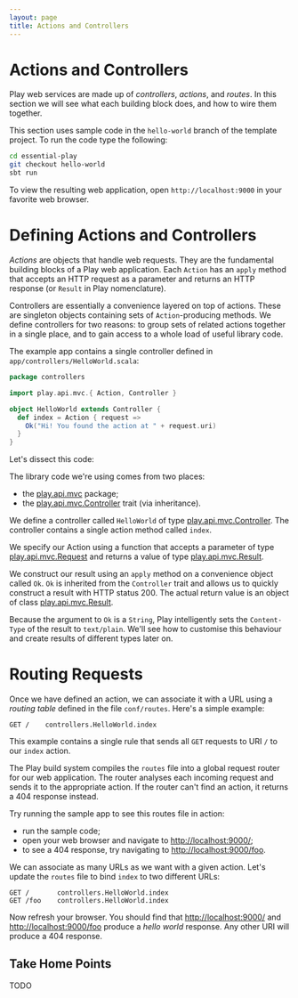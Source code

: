 ```yaml
---
layout: page
title: Actions and Controllers
---
```


# Actions and Controllers

Play web services are made up of *controllers*, *actions*, and *routes*. In this section we will see what each building block does, and how to wire them together.

This section uses sample code in the `hello-world` branch of the template project. To run the code type the following:

~~~ bash
cd essential-play
git checkout hello-world
sbt run
~~~

To view the resulting web application, open `http://localhost:9000` in your favorite web browser.

# Defining Actions and Controllers

*Actions* are objects that handle web requests. They are the fundamental building blocks of a Play web application. Each `Action` has an `apply` method that accepts an HTTP request as a parameter and returns an HTTP response (or `Result` in Play nomenclature).

Controllers are essentially a convenience layered on top of actions. These are singleton objects containing sets of `Action`-producing methods. We define controllers for two reasons: to group sets of related actions together in a single place, and to gain access to a whole load of useful library code.

The example app contains a single controller defined in `app/controllers/HelloWorld.scala`:

~~~ scala
package controllers

import play.api.mvc.{ Action, Controller }

object HelloWorld extends Controller {
  def index = Action { request =>
    Ok("Hi! You found the action at " + request.uri)
  }
}
~~~

Let's dissect this code:

The library code we're using comes from two places:

 - the [play.api.mvc] package;
 - the [play.api.mvc.Controller] trait (via inheritance).

We define a controller called `HelloWorld` of type [play.api.mvc.Controller]. The controller contains a single action method called `index`.

We specify our Action using a function that accepts a parameter of type [play.api.mvc.Request] and returns a value of type [play.api.mvc.Result].

We construct our result using an `apply` method on a convenience object called `Ok`. `Ok` is inherited from the `Controller` trait and allows us to quickly construct a result with HTTP status 200. The actual return value is an object of class [play.api.mvc.Result].

Because the argument to `Ok` is a `String`, Play intelligently sets the `Content-Type` of the result to `text/plain`. We'll see how to customise this behaviour and create results of different types later on.

[play.api.mvc]:            https://www.playframework.com/documentation/2.3.x/api/scala/index.html#play.api.mvc.package
[play.api.mvc.Controller]: https://www.playframework.com/documentation/2.3.x/api/scala/index.html#play.api.mvc.Controller
[play.api.mvc.Action]:     https://www.playframework.com/documentation/2.3.x/api/scala/index.html#play.api.mvc.Action
[play.api.mvc.Request]:    https://www.playframework.com/documentation/2.3.x/api/scala/index.html#play.api.mvc.Request
[play.api.mvc.Result]:     https://www.playframework.com/documentation/2.3.x/api/scala/index.html#play.api.mvc.Result

# Routing Requests

Once we have defined an action, we can associate it with a URL using a *routing table* defined in the file `conf/routes`. Here's a simple example:

~~~
GET /    controllers.HelloWorld.index
~~~

This example contains a single rule that sends all `GET` requests to URI `/` to our `index` action.

The Play build system compiles the `routes` file into a global request router for our web application. The router analyses each incoming request and sends it to the appropriate action. If the router can't find an action, it returns a 404 response instead.

Try running the sample app to see this routes file in action:

 - run the sample code;
 - open your web browser and navigate to [http://localhost:9000/]();
 - to see a 404 response, try navigating to [http://localhost:9000/foo]().

We can associate as many URLs as we want with a given action. Let's update the `routes` file to bind `index` to two different URLs:

~~~
GET /       controllers.HelloWorld.index
GET /foo    controllers.HelloWorld.index
~~~

Now refresh your browser. You should find that [http://localhost:9000/]() and [http://localhost:9000/foo]() produce a *hello world* response. Any other URI will produce a 404 response.

## Take Home Points

TODO